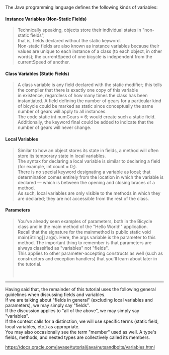 The Java programming language defines the following kinds of variables:<br>
#### Instance Variables (Non-Static Fields)
  >Technically speaking, objects store their individual states in "non-static fields", <br>
   that is, fields declared without the static keyword. <br>
  Non-static fields are also known as instance variables because their values are unique to each instance of a class (to each object, 
  in other words); 
  the currentSpeed of one bicycle is independent from the currentSpeed of another.<br>
#### Class Variables (Static Fields) 
  >A class variable is any field declared with the static modifier; this tells the compiler that there is exactly one copy of this variable <br>
  in existence, regardless of how many times the class has been instantiated. A field defining the number of gears for a particular 
  kind of bicycle could be marked as static since conceptually the same number of gears will apply to all instances. <br>
  The code static int numGears = 6; would create such a static field. Additionally, the keyword final could be added to indicate that 
  the number of gears will never change.<br>
#### Local Variables 
  >Similar to how an object stores its state in fields, a method will often store its temporary state in local variables. <br>
  The syntax for declaring a local variable is similar to declaring a field (for example, int count = 0;). <br>
  There is no special keyword designating a variable as local; that determination comes entirely from the location in which
  the variable is declared — which is between the opening and closing braces of a method. <br>
  As such, local variables are only visible to the methods in which they are declared; they are not accessible from the rest of 
  the class.<br>
#### Parameters 
  >You've already seen examples of parameters, both in the Bicycle class and in the main method of the "Hello World!" application. <br>
  Recall that the signature for the mainmethod is public static void main(String[] args). Here, the args variable is the parameter to 
  this method. The important thing to remember is that parameters are always classified as "variables" not "fields". <br>
  This applies to other parameter-accepting constructs as well (such as constructors and exception handlers) 
  that you'll learn about later in the tutorial.<br>
  <br><br>
  --------
Having said that, the remainder of this tutorial uses the following general guidelines when discussing fields and variables. <br>
If we are talking about "fields in general" (excluding local variables and parameters), we may simply say "fields". <br>
If the discussion applies to "all of the above", we may simply say "variables". <br>
If the context calls for a distinction, we will use specific terms (static field, local variables, etc.) as appropriate. <br>
You may also occasionally see the term "member" used as well. A type's fields, methods, and nested types are collectively called 
its members.<br>

https://docs.oracle.com/javase/tutorial/java/nutsandbolts/variables.html
